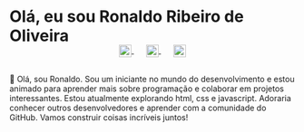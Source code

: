 # Olá, eu sou Ronaldo Ribeiro de Oliveira

<p align="center" style="margin: -20px 0 30px">
   <a href="291614890546692096" style='margin-right:10px'>
    <img align="center" src="https://cdn.jsdelivr.net/npm/simple-icons@3.0.1/icons/discord.svg" height="22px" width="22px" />
  </a>
  &nbsp;&nbsp;
  <a href="(https://www.linkedin.com/in/ronaldo-ribeiro-646291252/)" target="_blank" style='margin-right:10px'>
    <img align="center" src="https://cdn.jsdelivr.net/npm/simple-icons@3.0.1/icons/linkedin.svg" alt="linkedin" height="22px" width="22px" />
  </a>
    &nbsp;&nbsp;
  <a href="https://www.instagram.com/rribeiro_oliveira001/" target="_blank">
    <img align="center" src="https://cdn.jsdelivr.net/npm/simple-icons@3.0.1/icons/instagram.svg" alt="instagram" height="22px" width="22px" />
  </a>
</p>

👋 Olá, sou Ronaldo. Sou um iniciante no mundo do desenvolvimento e estou animado para aprender mais sobre programação e colaborar em projetos interessantes. Estou atualmente explorando html, css e javascript. Adoraria conhecer outros desenvolvedores e aprender com a comunidade do GitHub. Vamos construir coisas incríveis juntos!


<br />

